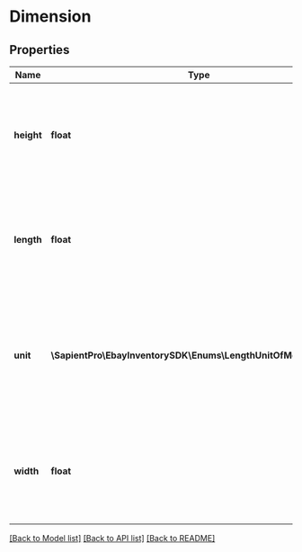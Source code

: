# Dimension

## Properties
| Name       | Type                                                           | Description                                                                                                                                                                                                                                                                                                                                                                                                                                                                                                                                                                                                                                                                                                                                                                                        | Notes      |
|------------|----------------------------------------------------------------|----------------------------------------------------------------------------------------------------------------------------------------------------------------------------------------------------------------------------------------------------------------------------------------------------------------------------------------------------------------------------------------------------------------------------------------------------------------------------------------------------------------------------------------------------------------------------------------------------------------------------------------------------------------------------------------------------------------------------------------------------------------------------------------------------|------------|
| **height** | **float**                                                      | The actual height (in the measurement unit specified in the &lt;strong&gt;unit&lt;/strong&gt; field) of the shipping package. All fields of the &lt;strong&gt;dimensions&lt;/strong&gt; container are required if package dimensions are specified. &lt;br/&gt;&lt;br/&gt; If a shipping package measured 21.5 inches in length, 15.0 inches in width, and 12.0 inches in height, the &lt;strong&gt;dimensions&lt;/strong&gt; container would look as follows: &lt;br/&gt; &lt;pre&gt;&lt;code&gt;\&quot;dimensions\&quot;: {&lt;br/&gt; \&quot;length\&quot;: 21.5,&lt;br/&gt; \&quot;width\&quot;: 15.0,&lt;br/&gt; \&quot;height\&quot;: 12.0,&lt;br/&gt; \&quot;unit\&quot;: \&quot;INCH\&quot;&lt;br/&gt; } &lt;/pre&gt;&lt;/code&gt;                                                         | [optional] |
| **length** | **float**                                                      | The actual length (in the measurement unit specified in the &lt;strong&gt;unit&lt;/strong&gt; field) of the shipping package. All fields of the &lt;strong&gt;dimensions&lt;/strong&gt; container are required if package dimensions are specified. &lt;br/&gt;&lt;br/&gt; If a shipping package measured 21.5 inches in length, 15.0 inches in width, and 12.0 inches in height,  the &lt;strong&gt;dimensions&lt;/strong&gt; container would look as follows: &lt;br/&gt; &lt;pre&gt;&lt;code&gt;\&quot;dimensions\&quot;: {&lt;br/&gt; \&quot;length\&quot;: 21.5,&lt;br/&gt; \&quot;width\&quot;: 15.0,&lt;br/&gt; \&quot;height\&quot;: 12.0,&lt;br/&gt; \&quot;unit\&quot;: \&quot;INCH\&quot;&lt;br/&gt; } &lt;/pre&gt;&lt;/code&gt;                                                        | [optional] |
| **unit**   | **\SapientPro\EbayInventorySDK\Enums\LengthUnitOfMeasureEnum** | The unit of measurement used to specify the dimensions of a shipping package. All fields of the &lt;strong&gt;dimensions&lt;/strong&gt; container are required if package dimensions are specified. If the English system of measurement is being used, the applicable values for dimension units are &lt;code&gt;FEET&lt;/code&gt; and &lt;code&gt;INCH&lt;/code&gt;. If the metric system of measurement is being used, the applicable values for weight units are &lt;code&gt;METER&lt;/code&gt; and &lt;code&gt;CENTIMETER&lt;/code&gt;. The metric system is used by most countries outside of the US. For implementation help, refer to &lt;a href&#x3D;&#x27;https://developer.ebay.com/api-docs/sell/inventory/types/slr:LengthUnitOfMeasureEnum&#x27;&gt;eBay API documentation&lt;/a&gt; | [optional] |
| **width**  | **float**                                                      | The actual width (in the measurement unit specified in the &lt;strong&gt;unit&lt;/strong&gt; field) of the shipping package. All fields of the &lt;strong&gt;dimensions&lt;/strong&gt; container are required if package dimensions are specified.&lt;br/&gt;&lt;br/&gt; If a shipping package measured 21.5 inches in length, 15.0 inches in width, and 12.0 inches in height,  the &lt;strong&gt;dimensions&lt;/strong&gt; container would look as follows: &lt;br/&gt; &lt;pre&gt;&lt;code&gt;\&quot;dimensions\&quot;: {&lt;br/&gt; \&quot;length\&quot;: 21.5,&lt;br/&gt; \&quot;width\&quot;: 15.0,&lt;br/&gt; \&quot;height\&quot;: 12.0,&lt;br/&gt; \&quot;unit\&quot;: \&quot;INCH\&quot;&lt;br/&gt; } &lt;/pre&gt;&lt;/code&gt;                                                          | [optional] |

[[Back to Model list]](../../README.md#documentation-for-models) [[Back to API list]](../../README.md#documentation-for-api-endpoints) [[Back to README]](../../README.md)

